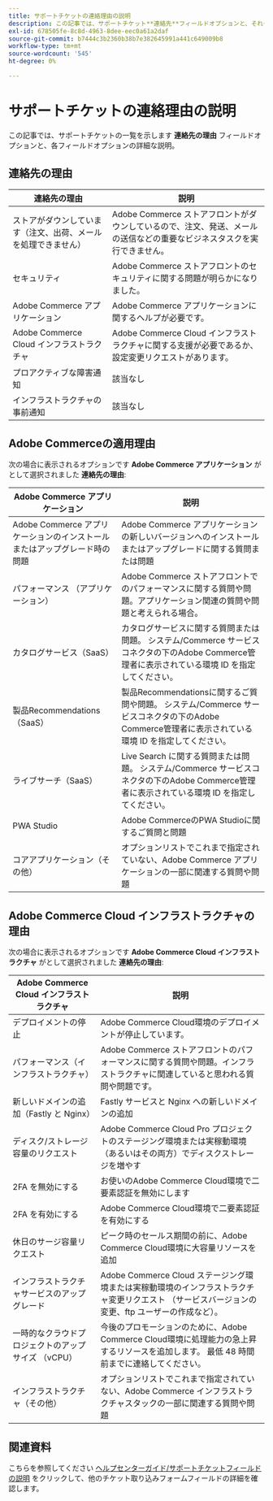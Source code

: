 ```yaml
---
title: サポートチケットの連絡理由の説明
description: この記事では、サポートチケット**連絡先**フィールドオプションと、それぞれの詳細な説明を示します。
exl-id: 678505fe-8c8d-4963-8dee-eec0a61a2daf
source-git-commit: b7444c3b2360b38b7e382645991a441c649009b8
workflow-type: tm+mt
source-wordcount: '545'
ht-degree: 0%

---
```


# サポートチケットの連絡理由の説明

この記事では、サポートチケットの一覧を示します **連絡先の理由** フィールドオプションと、各フィールドオプションの詳細な説明。

## 連絡先の理由

<table class="tg">
<thead>
  <tr>
    <th><span style="font-weight:bold;font-style:normal">連絡先の理由</span></th>
    <th><span style="font-weight:700;font-style:normal">説明</span></th>
  </tr>
</thead>
<tbody>
  <tr>
    <td>ストアがダウンしています（注文、出荷、メールを処理できません）</td>
    <td>Adobe Commerce ストアフロントがダウンしているので、注文、発送、メールの送信などの重要なビジネスタスクを実行できません。</td>
  </tr>
  <tr>
    <td>セキュリティ</td>
    <td>Adobe Commerce ストアフロントのセキュリティに関する問題が明らかになりました。</td>
  </tr>
  <tr>
    <td>Adobe Commerce アプリケーション</td>
    <td>Adobe Commerce アプリケーションに関するヘルプが必要です。</td>
  </tr>
  <tr>
    <td>Adobe Commerce Cloud インフラストラクチャ</td>
    <td>Adobe Commerce Cloud インフラストラクチャに関する支援が必要であるか、設定変更リクエストがあります。</td>
  </tr>
  <tr>
    <td>プロアクティブな障害通知</td>
    <td>該当なし</td>
  </tr>
  <tr>
    <td>インフラストラクチャの事前通知</td>
    <td>該当なし</td>
  </tr>
</tbody>
</table>

## Adobe Commerceの適用理由

次の場合に表示されるオプションです **Adobe Commerce アプリケーション** がとして選択されました **連絡先の理由**:

<table class="tg">
<thead>
  <tr>
    <th><span style="font-weight:bold;font-style:normal">Adobe Commerce アプリケーション</span></th>
    <th><span style="font-weight:700;font-style:normal">説明</span></th>
  </tr>
</thead>
<tbody>
  <tr>
    <td>Adobe Commerce アプリケーションのインストールまたはアップグレード時の問題</td>
    <td>Adobe Commerce アプリケーションの新しいバージョンへのインストールまたはアップグレードに関する質問または問題</td>
  </tr>
  <tr>
    <td>パフォーマンス （アプリケーション）</td>
    <td>Adobe Commerce ストアフロントでのパフォーマンスに関する質問や問題。アプリケーション関連の質問や問題と考えられる場合。</td>
  </tr>
  <tr>
    <td>カタログサービス（SaaS）</td>
    <td>カタログサービスに関する質問または問題。  システム/Commerce サービスコネクタの下のAdobe Commerce管理者に表示されている環境 ID を指定してください。</td>
  </tr>
  <tr>
    <td>製品Recommendations（SaaS）</td>
    <td>製品Recommendationsに関するご質問や問題。 システム/Commerce サービスコネクタの下のAdobe Commerce管理者に表示されている環境 ID を指定してください。</td>
  </tr>
  <tr>
    <td>ライブサーチ（SaaS）</td>
    <td>Live Search に関する質問または問題。 システム/Commerce サービスコネクタの下のAdobe Commerce管理者に表示されている環境 ID を指定してください。</td>
  </tr>
  <tr>
    <td>PWA Studio</td>
    <td>Adobe CommerceのPWA Studioに関するご質問と問題</td>
  </tr>
  <tr>
    <td>コアアプリケーション（その他）</td>
    <td>オプションリストでこれまで指定されていない、Adobe Commerce アプリケーションの一部に関連する質問や問題</td>
  </tr>
</tbody>
</table>

## Adobe Commerce Cloud インフラストラクチャの理由

次の場合に表示されるオプションです **Adobe Commerce Cloud インフラストラクチャ** がとして選択されました **連絡先の理由**:

<table class="tg">
<thead>
  <tr>
    <th><span style="font-weight:bold;font-style:normal">Adobe Commerce Cloud インフラストラクチャ</span></th>
    <th><span style="font-weight:700;font-style:normal">説明</span></th>
  </tr>
</thead>
<tbody>
  <tr>
    <td>デプロイメントの停止</td>
    <td>Adobe Commerce Cloud環境のデプロイメントが停止しています。</td>
  </tr>
  <tr>
    <td>パフォーマンス（インフラストラクチャ）</td>
    <td>Adobe Commerce ストアフロントのパフォーマンスに関する質問や問題。インフラストラクチャに関連していると思われる質問や問題です。</td>
  </tr>
  <tr>
    <td>新しいドメインの追加（Fastly と Nginx）</td>
    <td>Fastly サービスと Nginx への新しいドメインの追加</td>
  </tr>
  <tr>
    <td>ディスク/ストレージ容量のリクエスト</td>
    <td>Adobe Commerce Cloud Pro プロジェクトのステージング環境または実稼動環境（あるいはその両方）でディスクストレージを増やす</td>
  </tr>
  <tr>
    <td>2FA を無効にする</td>
    <td>お使いのAdobe Commerce Cloud環境で二要素認証を無効にします</td>
  </tr>
  <tr>
    <td>2FA を有効にする</td>
    <td>Adobe Commerce Cloud環境で二要素認証を有効にする</td>
  </tr>
  <tr>
    <td>休日のサージ容量リクエスト</td>
    <td>ピーク時のセールス期間の前に、Adobe Commerce Cloud環境に大容量リソースを追加</td>
  </tr>
  <tr>
    <td>インフラストラクチャサービスのアップグレード</td>
    <td>Adobe Commerce Cloud ステージング環境または実稼動環境のインフラストラクチャ変更リクエスト （サービスバージョンの変更、ftp ユーザーの作成など）。</td>
  </tr>
  <tr>
    <td>一時的なクラウドプロジェクトのアップサイズ （vCPU）</td>
    <td>今後のプロモーションのために、Adobe Commerce Cloud環境に処理能力の急上昇するリソースを追加します。 最低 48 時間前までに連絡してください。</td>
  </tr>  
  <tr>
    <td>インフラストラクチャ（その他）</td>
    <td>オプションリストでこれまで指定されていない、Adobe Commerce インフラストラクチャスタックの一部に関連する質問や問題</td>
  </tr>
</tbody>
</table>

## 関連資料

こちらを参照してください [ヘルプセンターガイド/サポートチケットフィールドの説明](/help/help-center-guide/help-center/magento-help-center-user-guide.md#submit-tickets) をクリックして、他のチケット取り込みフォームフィールドの詳細を確認します。
